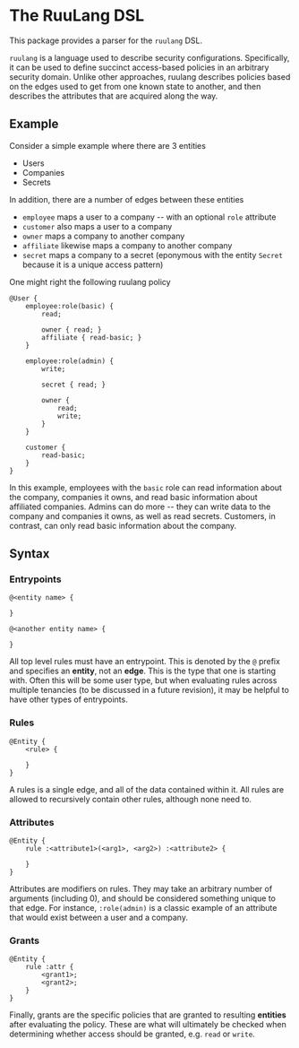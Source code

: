 # The RuuLang DSL

This package provides a parser for the `ruulang` DSL.

`ruulang` is a language used to describe security configurations. Specifically, it can be used to define succinct access-based policies in an arbitrary security domain. Unlike other approaches, ruulang describes policies based on the edges used to get from one known state to another, and then describes the attributes that are acquired along the way.

## Example

Consider a simple example where there are 3 entities

- Users
- Companies
- Secrets

In addition, there are a number of edges between these entities

- `employee` maps a user to a company -- with an optional `role` attribute
- `customer` also maps a user to a company
- `owner` maps a company to another company
- `affiliate` likewise maps a company to another company
- `secret` maps a company to a secret (eponymous with the entity `Secret` because it is a unique access pattern)

One might right the following ruulang policy

```ruulang
@User {
    employee:role(basic) {
        read;

        owner { read; }
        affiliate { read-basic; }
    }

    employee:role(admin) {
        write;

        secret { read; }

        owner {
            read;
            write;
        }
    }

    customer {
        read-basic;
    }
}
```

In this example, employees with the `basic` role can read information about the company, companies it owns, and read basic information about affiliated companies. Admins can do more -- they can write data to the company and companies it owns, as well as read secrets. Customers, in contrast, can only read basic information about the company.

## Syntax

### Entrypoints

```ruulang
@<entity name> {

}

@<another entity name> {

}
```

All top level rules must have an entrypoint. This is denoted by the `@` prefix and specifies an **entity**, not an **edge**. This is the type that one is starting with. Often this will be some user type, but when evaluating rules across multiple tenancies (to be discussed in a future revision), it may be helpful to have other types of entrypoints.

### Rules

```ruulang
@Entity {
    <rule> {

    }
}
```

A rules is a single edge, and all of the data contained within it. All rules are allowed to recursively contain other rules, although none need to.

### Attributes

```ruulang
@Entity {
    rule :<attribute1>(<arg1>, <arg2>) :<attribute2> {

    }
}
```

Attributes are modifiers on rules. They may take an arbitrary number of arguments (including 0), and should be considered something unique to that edge. For instance, `:role(admin)` is a classic example of an attribute that would exist between a user and a company.

### Grants
```ruulang
@Entity {
    rule :attr {
        <grant1>;
        <grant2>;
    }
}
```

Finally, grants are the specific policies that are granted to resulting **entities** after evaluating the policy. These are what will ultimately be checked when determining whether access should be granted, e.g. `read` or `write`.